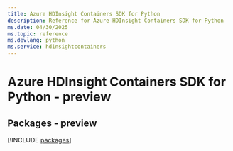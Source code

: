 ```yaml
---
title: Azure HDInsight Containers SDK for Python
description: Reference for Azure HDInsight Containers SDK for Python
ms.date: 04/30/2025
ms.topic: reference
ms.devlang: python
ms.service: hdinsightcontainers
---
```

# Azure HDInsight Containers SDK for Python - preview
## Packages - preview
[!INCLUDE [packages](hdinsight-containers-index.md)]